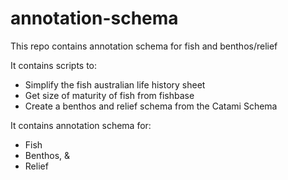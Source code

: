 # annotation-schema

This repo contains annotation schema for fish and benthos/relief

It contains scripts to:
- Simplify the fish australian life history sheet
- Get size of maturity of fish from fishbase
- Create a benthos and relief schema from the Catami Schema

It contains annotation schema for:
- Fish
- Benthos, &
- Relief
